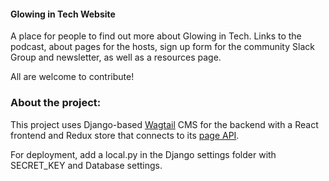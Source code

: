 #### Glowing in Tech Website

A place for people to find out more about Glowing in Tech.
Links to the podcast, about pages for the hosts, sign up form for the community Slack Group and newsletter, as well as a resources page. 

All are welcome to contribute! 

### About the project: 
This project uses Django-based [Wagtail](http://docs.wagtail.io/) CMS for the backend with a React frontend and Redux store that connects to its [page API](http://docs.wagtail.io/en/v2.2.2/advanced_topics/api/index.html). 



For deployment, add a local.py in the Django settings folder with SECRET_KEY and Database settings.
